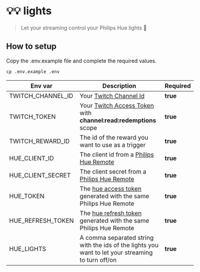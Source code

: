 # 💡💡 lights

> Let your streaming control your Philips Hue lights 🙈

## How to setup

Copy the .env.example file and complete the required values.

```
cp .env.example .env
```

| Env var           | Description                                                                                                                               | Required |
| ----------------- | ----------------------------------------------------------------------------------------------------------------------------------------- | -------- |
| TWITCH_CHANNEL_ID | Your [Twitch Channel Id](https://dev.twitch.tv/docs/v5/reference/channels/#get-channel)                                                   | **true** |
| TWITCH_TOKEN      | Your [Twitch Access Token](https://dev.twitch.tv/docs/authentication#getting-tokens) with **channel:read:redemptions** scope              | **true** |
| TWITCH_REWARD_ID  | The id of the reward you want to use as a trigger                                                                                         | **true** |
| HUE_CLIENT_ID     | The client id from a [Philips Hue Remote](https://developers.meethue.com/develop/hue-api/remote-api-quick-start-guide/)                   | **true** |
| HUE_CLIENT_SECRET | The client secret from a [Philips Hue Remote](https://developers.meethue.com/develop/hue-api/remote-api-quick-start-guide/)               | **true** |
| HUE_TOKEN         | The [hue access token](https://developers.meethue.com/develop/hue-api/remote-authentication/) generated with the same Philips Hue Remote  | **true** |
| HUE_REFRESH_TOKEN | The [hue refresh token](https://developers.meethue.com/develop/hue-api/remote-authentication/) generated with the same Philips Hue Remote | **true** |
| HUE_LIGHTS        | A comma separated string with the ids of the lights you want to let your streaming to turn off/on                                         | **true** |
